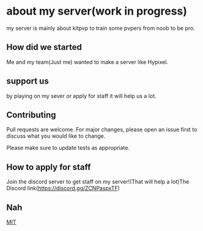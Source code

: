 # about my server(work in progress)

my server is mainly about kitpvp to train some pvpers from noob to be pro.

## How did we started

Me and my team(Just me) wanted to make a server like Hypixel.

## support us

by playing on my sever or apply for staff it will help us a lot.
## Contributing
Pull requests are welcome. For major changes, please open an issue first to discuss what you would like to change.

Please make sure to update tests as appropriate.

## How to apply for staff

Join the discord server to get staff on my server!(That will help a lot)The Discord link(https://discord.gg/ZCNPaspxTF)

## Nah
[MIT](https://choosealicense.com/licenses/mit/)
